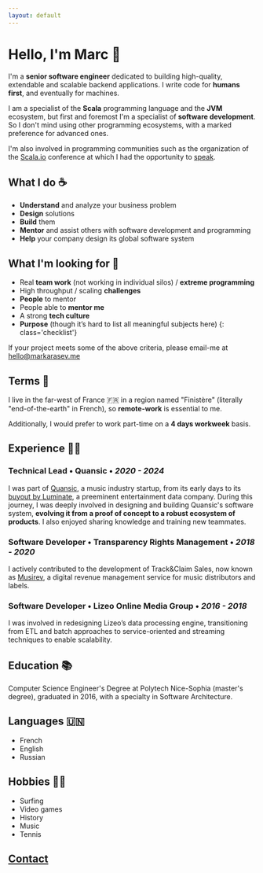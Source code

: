```yaml
---
layout: default
---
```


# Hello, I'm Marc 👋

I'm a **senior software engineer** dedicated to building high-quality, extendable and scalable backend applications. I write code for **humans first**, and eventually for machines.

I am a specialist of the **Scala** programming language and the **JVM** ecosystem, but first and foremost I'm a specialist of **software development**. So I don't mind using other programming ecosystems, with a marked preference for advanced ones.

I'm also involved in programming communities such as the organization of the [Scala.io](https://scala.io/) conference at which I had the opportunity to [speak](https://www.youtube.com/watch?v=KtY8b4AEx1Y).

## What I do ☕️

- **Understand** and analyze your business problem
- **Design** solutions
- **Build** them
- **Mentor** and assist others with software development and programming
- **Help** your company design its global software system

## What I'm looking for 👥

 - Real **team work** (not working in individual silos) / **extreme programming**
 - High throughput / scaling **challenges**
 - **People** to mentor
 - People able to **mentor me**
 - A strong **tech culture**
 - **Purpose** (though it’s hard to list all meaningful subjects here)
 {: class='checklist'}

If your project meets some of the above criteria, please email-me at [hello@markarasev.me](mailto:hello@markarasev.me)

## Terms 🤝

I live in the far-west of France 🇫🇷 in a region named "Finistère" (literally "end-of-the-earth" in French), so **remote-work** is essential to me.

Additionally, I would prefer to work part-time on a **4 days workweek** basis.

## Experience 👨‍💻

### **Technical Lead** • Quansic • *2020 - 2024*

I was part of [Quansic](https://quansic.com/), a music industry startup, from its early days to its [buyout by Luminate](https://luminatedata.com/blog/quansic-aquisition-press-release/), a preeminent entertainment data company. During this journey, I was deeply involved in designing and building Quansic's software system, **evolving it from a proof of concept to a robust ecosystem of products**. I also enjoyed sharing knowledge and training new teammates.

### **Software Developer** • Transparency Rights Management • *2018 - 2020*

I actively contributed to the development of Track&Claim Sales, now known as [Musirev](https://www.balada.io), a digital revenue management service for music distributors and labels.

### **Software Developer** • Lizeo Online Media Group • *2016 - 2018*

I was involved in redesigning Lizeo’s data processing engine, transitioning from ETL and batch approaches to service-oriented and streaming techniques to enable scalability.

## Education 📚

Computer Science Engineer's Degree at Polytech Nice-Sophia (master's degree), graduated in 2016, with a specialty in Software Architecture.

## Languages 🇺🇳

 - French
 - English
 - Russian

## Hobbies 🏄‍♂️

 - Surfing
 - Video games
 - History
 - Music
 - Tennis

## [Contact](mailto:hello@markarasev.me)
